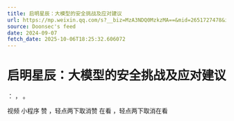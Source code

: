```yaml
---
title: 启明星辰：大模型的安全挑战及应对建议
url: https://mp.weixin.qq.com/s?__biz=MzA3NDQ0MzkzMA==&mid=2651727478&idx=1&sn=948085723259b7eb2aac1b3af4c7b953
source: Doonsec's feed
date: 2024-09-07
fetch_date: 2025-10-06T18:25:32.606072
---
```


# 启明星辰：大模型的安全挑战及应对建议

：
，
。

视频
小程序
赞
，轻点两下取消赞
在看
，轻点两下取消在看